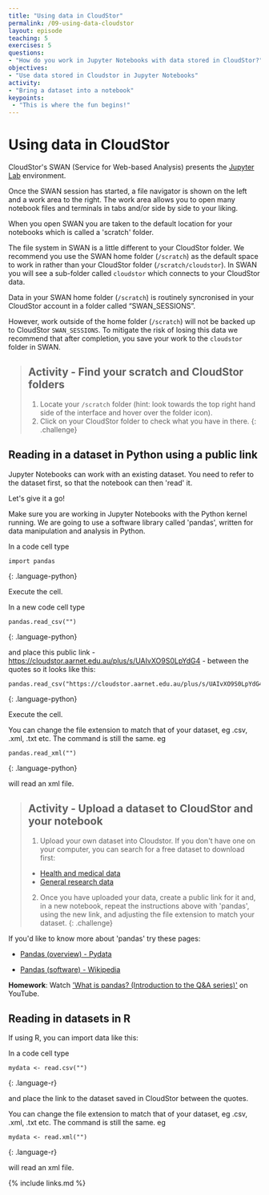 ```yaml
---
title: "Using data in CloudStor"
permalink: /09-using-data-cloudstor
layout: episode
teaching: 5
exercises: 5
questions:
- "How do you work in Jupyter Notebooks with data stored in CloudStor?"
objectives:
- "Use data stored in Cloudstor in Jupyter Notebooks"
activity:
- "Bring a dataset into a notebook"
keypoints:
 - "This is where the fun begins!"
---
```


# Using data in CloudStor

CloudStor's SWAN (Service for Web-based Analysis) presents the
[Jupyter Lab](https://jupyterlab.readthedocs.io/en/stable/getting_started/overview.html) environment.

Once the SWAN session has started, a file navigator is shown on the left and a work area to the right.
The work area allows you to open many notebook files and terminals in tabs and/or side by side to your liking.

When you open SWAN you are taken to the default location for your notebooks which is called a 'scratch' folder.

The file system in SWAN is a little different to your CloudStor folder.
We recommend you use  the SWAN home folder (`/scratch`) as the default space to work in rather than your CloudStor  folder (`/scratch/cloudstor`). In SWAN you will see a sub-folder called `cloudstor` which connects to your CloudStor data.

Data in your SWAN home folder (`/scratch`) is routinely syncronised in your CloudStor account in a folder called “SWAN_SESSIONS”.

However, work outside of the home folder (`/scratch`) will not be backed up to CloudStor `SWAN_SESSIONS`. To mitigate the risk of losing this data we recommend that after completion, you save your work to the `cloudstor` folder in SWAN.

> ## Activity - Find your scratch and CloudStor folders
>
> 1. Locate your `/scratch` folder (hint: look towards the top right hand side of the interface and hover over the folder icon).
> 2. Click on your CloudStor folder to check what you have in there.
{: .challenge}

## Reading in a dataset in Python using a public link

Jupyter Notebooks can work with an existing dataset. You need to refer to the dataset first, so
 that the notebook can then 'read' it.

Let's give it a go!

Make sure you are working in Jupyter Notebooks with the Python kernel running.
 We are going to use a software library called 'pandas', written for data manipulation and
  analysis in Python.

In a code cell type

~~~
import pandas
~~~
{: .language-python}

Execute the cell.

In a new code cell type

~~~
pandas.read_csv("")
~~~
{: .language-python}

and place this public link - https://cloudstor.aarnet.edu.au/plus/s/UAIvXO9S0LpYdG4 -
between the quotes so it looks like this:

~~~
pandas.read_csv("https://cloudstor.aarnet.edu.au/plus/s/UAIvXO9S0LpYdG4")
~~~
{: .language-python}

Execute the cell.

You can change the file extension to match that of your dataset, eg .csv, .xml, .txt etc.
The command is still the same. eg

~~~
pandas.read_xml("")
~~~
{: .language-python}

will read an xml file.

> ## Activity - Upload a dataset to CloudStor and your notebook
>
> 1. Upload your own dataset into Cloudstor. If you don't have one on your computer, you can
 search for a free dataset to download first:
>
> - [Health and medical data](https://www.aihw.gov.au/about-our-data/accessing-australian-government-data)
> - [General research data](https://researchdata.edu.au/)
>
> 2. Once you have uploaded your data, create a public link for it and, in a new notebook, repeat
 the instructions above with 'pandas', using the new link, and adjusting the file extension to
  match your dataset.
{: .challenge}

If you'd like to know more about 'pandas' try these pages:

- [Pandas (overview) - Pydata](https://pandas.pydata.org/pandas-docs/stable/getting_started/overview.html)

- [Pandas (software) - Wikipedia](https://en.m.wikipedia.org/wiki/Pandas_(software))

**Homework**: Watch ['What is pandas? (Introduction to the Q&A series)'](https://www.youtube.com/watch?v=yzIMircGU5I) on YouTube.

## Reading in datasets in R

If using R, you can import data like this:

In a code cell type

~~~
mydata <- read.csv("")
~~~
{: .language-r}

and place the link to the dataset saved in CloudStor between the quotes.

You can change the file extension to match that of your dataset, eg .csv, .xml, .txt etc.
The command is still the same. eg

~~~
mydata <- read.xml("")
~~~
{: .language-r}

will read an xml file.

{% include links.md %}
